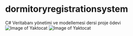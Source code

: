 # dormitoryregistrationsystem
C# Veritabanı yönetimi ve modellemesi dersi proje ödevi
![Image of Yaktocat](https://i.hizliresim.com/avbwd5l.PNG)
![Image of Yaktocat](https://i.hizliresim.com/n7rhx6i.PNG)
